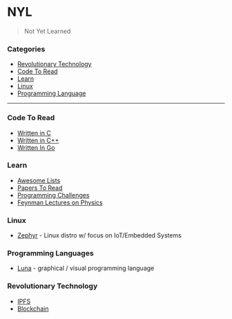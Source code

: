 # NYL

> Not Yet Learned

### Categories

* [Revolutionary Technology](#revolutionary-technology)
* [Code To Read](#code-to-read)
* [Learn](#learn)
* [Linux](#linux)
* [Programming Language](#programming-languages)

---

### Code To Read

- [Written in C](ctr/c.md)
- [Written in C++](ctr/cpp.md)
- [Written In Go](ctr/golang.md)

### Learn

- [Awesome Lists](learn/awesome.md)
- [Papers To Read](learn/papers.md)
- [Programming Challenges](learn/prog_puzzles.md)
- [Feynman Lectures on Physics](http://www.feynmanlectures.caltech.edu/)

### Linux

- [Zephyr](linux/zephyr.md) - Linux distro w/ focus on IoT/Embedded Systems

### Programming Languages

- [Luna](pl/luna.md) - graphical / visual programming language

### Revolutionary Technology

- [IPFS](http://www.infoq.com/presentations/data-ipfs-ipld)
- [Blockchain](revolutionary/blockchain.md)

